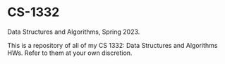# CS-1332
Data Structures and Algorithms, Spring 2023.

This is a repository of all of my CS 1332: Data Structures and Algorithms HWs. Refer to them at your own discretion.
